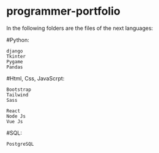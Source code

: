 # programmer-portfolio
In the following folders are the files of the next languages:

  #Python:
  
    django
    Tkinter
    Pygame
    Pandas
    
  #Html, Css, JavaScrpt:

    Bootstrap
    Tailwind
    Sass
    
    React
    Node Js
    Vue Js

  #SQL:
  
    PostgreSQL
